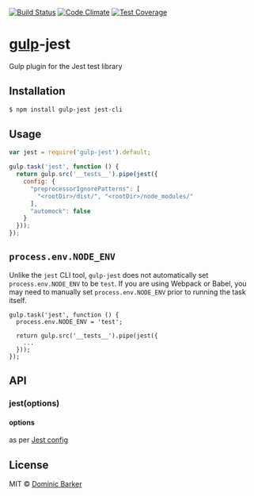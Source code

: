 [![Build Status](https://travis-ci.org/alansouzati/gulp-jest.svg?branch=master)](https://travis-ci.org/alansouzati/gulp-jest)
[![Code Climate](https://codeclimate.com/github/alansouzati/gulp-jest/badges/gpa.svg)](https://codeclimate.com/github/alansouzati/gulp-jest)
[![Test Coverage](https://codeclimate.com/github/alansouzati/gulp-jest/badges/coverage.svg)](https://codeclimate.com/github/alansouzati/gulp-jest/coverage)

# [gulp](http://gulpjs.com)-jest

Gulp plugin for the Jest test library

## Installation

```bash
$ npm install gulp-jest jest-cli
```

## Usage

```javascript
var jest = require('gulp-jest').default;

gulp.task('jest', function () {
  return gulp.src('__tests__').pipe(jest({
    config: {
      "preprocessorIgnorePatterns": [
        "<rootDir>/dist/", "<rootDir>/node_modules/"
      ],
      "automock": false
    }
  }));
});

```

## `process.env.NODE_ENV`

Unlike the `jest` CLI tool, `gulp-jest` does not automatically set `process.env.NODE_ENV` 
to be `test`. If you are using Webpack or Babel, you may need to manually set `process.env.NODE_ENV`
prior to running the task itself.

```
gulp.task('jest', function () {
  process.env.NODE_ENV = 'test';
  
  return gulp.src('__tests__').pipe(jest({
    ...
  }));
});
```

## API

### jest(options)

#### options

as per [Jest config](http://facebook.github.io/jest/docs/configuration.html)

## License

MIT © [Dominic Barker](http://www.dombarker.co.uk)
